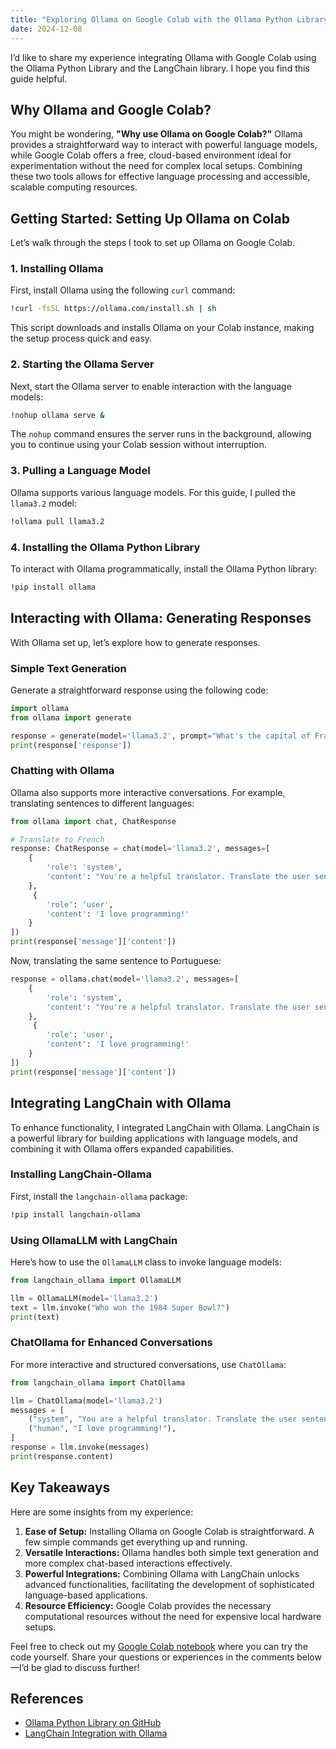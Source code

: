 ```yaml
---
title: "Exploring Ollama on Google Colab with the Ollama Python Library and LangChain"
date: 2024-12-08
---
```


I’d like to share my experience integrating Ollama with Google Colab using the Ollama Python Library and the LangChain library. I hope you find this guide helpful.

## Why Ollama and Google Colab?

You might be wondering, **"Why use Ollama on Google Colab?"** Ollama provides a straightforward way to interact with powerful language models, while Google Colab offers a free, cloud-based environment ideal for experimentation without the need for complex local setups. Combining these two tools allows for effective language processing and accessible, scalable computing resources.

## Getting Started: Setting Up Ollama on Colab

Let’s walk through the steps I took to set up Ollama on Google Colab.

### 1. Installing Ollama

First, install Ollama using the following `curl` command:

```bash
!curl -fsSL https://ollama.com/install.sh | sh
```

This script downloads and installs Ollama on your Colab instance, making the setup process quick and easy.

### 2. Starting the Ollama Server

Next, start the Ollama server to enable interaction with the language models:

```bash
!nohup ollama serve &
```

The `nohup` command ensures the server runs in the background, allowing you to continue using your Colab session without interruption.

### 3. Pulling a Language Model

Ollama supports various language models. For this guide, I pulled the `llama3.2` model:

```bash
!ollama pull llama3.2
```

### 4. Installing the Ollama Python Library

To interact with Ollama programmatically, install the Ollama Python library:

```bash
!pip install ollama
```

## Interacting with Ollama: Generating Responses

With Ollama set up, let’s explore how to generate responses.

### Simple Text Generation

Generate a straightforward response using the following code:

```python
import ollama
from ollama import generate

response = generate(model='llama3.2', prompt="What's the capital of France?")
print(response['response'])
```

### Chatting with Ollama

Ollama also supports more interactive conversations. For example, translating sentences to different languages:

```python
from ollama import chat, ChatResponse

# Translate to French
response: ChatResponse = chat(model='llama3.2', messages=[
    {
        'role': 'system',
        'content': "You're a helpful translator. Translate the user sentence to French."
    },
     {
        'role': 'user',
        'content': 'I love programming!'
    }
])
print(response['message']['content'])
```

Now, translating the same sentence to Portuguese:

```python
response = ollama.chat(model='llama3.2', messages=[
    {
        'role': 'system',
        'content': "You're a helpful translator. Translate the user sentence to Portuguese."
    },
     {
        'role': 'user',
        'content': 'I love programming!'
    }
])
print(response['message']['content'])
```

## Integrating LangChain with Ollama

To enhance functionality, I integrated LangChain with Ollama. LangChain is a powerful library for building applications with language models, and combining it with Ollama offers expanded capabilities.

### Installing LangChain-Ollama

First, install the `langchain-ollama` package:

```bash
!pip install langchain-ollama
```

### Using OllamaLLM with LangChain

Here’s how to use the `OllamaLLM` class to invoke language models:

```python
from langchain_ollama import OllamaLLM

llm = OllamaLLM(model='llama3.2')
text = llm.invoke("Who won the 1984 Super Bowl?")
print(text)
```

### ChatOllama for Enhanced Conversations

For more interactive and structured conversations, use `ChatOllama`:

```python
from langchain_ollama import ChatOllama

llm = ChatOllama(model='llama3.2')
messages = [
    ("system", "You are a helpful translator. Translate the user sentence to Spanish."),
    ("human", "I love programming!"),
]
response = llm.invoke(messages)
print(response.content)
```

## Key Takeaways

Here are some insights from my experience:

1. **Ease of Setup:** Installing Ollama on Google Colab is straightforward. A few simple commands get everything up and running.
2. **Versatile Interactions:** Ollama handles both simple text generation and more complex chat-based interactions effectively.
3. **Powerful Integrations:** Combining Ollama with LangChain unlocks advanced functionalities, facilitating the development of sophisticated language-based applications.
4. **Resource Efficiency:** Google Colab provides the necessary computational resources without the need for expensive local hardware setups.

Feel free to check out my [Google Colab notebook](https://colab.research.google.com/drive/1a3nAnxyyT9u52NPiXC6vwOz--eDkDq4s?usp=sharing) where you can try the code yourself. Share your questions or experiences in the comments below—I’d be glad to discuss further!

## References

- [Ollama Python Library on GitHub](https://github.com/ollama/ollama-python)
- [LangChain Integration with Ollama](https://python.langchain.com/docs/integrations/providers/ollama/)
